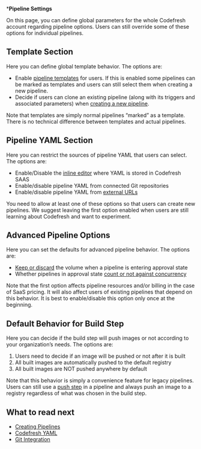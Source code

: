 ***Pipeline Settings**

On this page, you can define global parameters for the whole Codefresh account regarding pipeline options. Users can still override some of these options for individual pipelines.

## Template Section

Here you can define global template behavior. The options are:

* Enable [pipeline templates](https://codefresh.io/docs/docs/configure-ci-cd-pipeline/pipelines/#using-pipeline-templates) for users. If this is enabled some pipelines can be marked as templates and users can still select them when creating a new pipeline. 
* Decide if users can clone an existing pipeline (along with its triggers and associated parameters) when [creating a new pipeline](https://codefresh.io/docs/docs/configure-ci-cd-pipeline/pipelines/#creating-new-pipelines).

Note that templates are simply normal pipelines “marked” as a template. There is no technical difference between templates and actual pipelines.

## Pipeline YAML Section

Here you can restrict the sources of pipeline YAML that users can select. The options are:

* Enable/Disable the [inline editor](https://codefresh.io/docs/docs/configure-ci-cd-pipeline/pipelines/#using-the-inline-pipeline-editor) where YAML is stored in Codefresh SAAS
* Enable/disable pipeline YAML from connected Git repositories
* Enable/disable pipeline YAML from [external URLs](https://codefresh.io/docs/docs/configure-ci-cd-pipeline/pipelines/#loading-codefreshyml-from-version-control)

You need to allow at least one of these options so that users can create new pipelines. We suggest leaving the first option enabled when users are still learning about Codefresh and want to experiment. 

## Advanced Pipeline Options

Here you can set the defaults for advanced pipeline behavior. The options are:

* [Keep or discard](https://codefresh.io/docs/docs/codefresh-yaml/steps/approval/#keeping-the-shared-volume-after-an-approval) the volume when a pipeline is entering approval state
* Whether pipelines in approval state [count or not against concurrency](https://codefresh.io/docs/docs/codefresh-yaml/steps/approval/#define-concurrency-limits)

Note that the first option affects pipeline resources and/or billing in the case of SaaS pricing. It will also affect users of existing pipelines that depend on this behavior. It is best to enable/disable this option only once at the beginning.

## Default Behavior for Build Step

Here you can decide if the build step will push images or not according to your organization’s needs. The options are:

1. Users need to decide if an image will be pushed or not after it is built
2. All built images are automatically pushed to the default registry
3. All built images are NOT pushed anywhere by default

Note that this behavior is simply a convenience feature for legacy pipelines. Users can still use a [push step](https://codefresh.io/docs/docs/codefresh-yaml/steps/push/) in a pipeline and always push an image to a registry regardless of what was chosen in the build step.

## What to read next

* [Creating Pipelines](https://codefresh.io/docs/docs/configure-ci-cd-pipeline/pipelines/)
* [Codefresh YAML](https://codefresh.io/docs/docs/codefresh-yaml/what-is-the-codefresh-yaml/)
* [Git Integration](https://codefresh.io/docs/docs/integrations/git-providers/)
